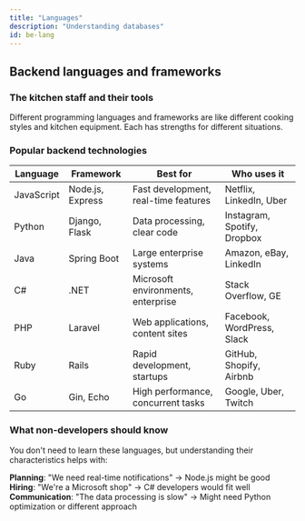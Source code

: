 ```yaml
---
title: "Languages"
description: "Understanding databases"
id: be-lang
---
```


## Backend languages and frameworks

### The kitchen staff and their tools

Different programming languages and frameworks are like different cooking styles and kitchen equipment. Each has strengths for different situations.

### Popular backend technologies

| Language | Framework | Best for | Who uses it |
|----------|-----------|----------|-------------|
| JavaScript | Node.js, Express | Fast development, real-time features | Netflix, LinkedIn, Uber |
| Python | Django, Flask | Data processing, clear code | Instagram, Spotify, Dropbox |
| Java | Spring Boot | Large enterprise systems | Amazon, eBay, LinkedIn |
| C# | .NET | Microsoft environments, enterprise | Stack Overflow, GE |
| PHP | Laravel | Web applications, content sites | Facebook, WordPress, Slack |
| Ruby | Rails | Rapid development, startups | GitHub, Shopify, Airbnb |
| Go | Gin, Echo | High performance, concurrent tasks | Google, Uber, Twitch |

### What non-developers should know

You don't need to learn these languages, but understanding their characteristics helps with:

**Planning**: "We need real-time notifications" → Node.js might be good  
**Hiring**: "We're a Microsoft shop" → C# developers would fit well  
**Communication**: "The data processing is slow" → Might need Python optimization or different approach  